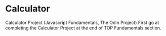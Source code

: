 # Calculator
Calculator Project (Javascript Fundamentals, The Odin Project)
First go at completing the Calculator Project at the end of TOP Fundamentals section.
